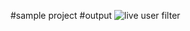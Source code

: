 #sample project
#output
![live user filter](https://github.com/user-attachments/assets/5cadff99-cc1a-461b-901d-76b04f8b1f33)

